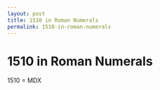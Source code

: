 ```yaml
---
layout: post
title: 1510 in Roman Numerals
permalink: 1510-in-roman-numerals
---
```


# 1510 in Roman Numerals

1510 = MDX
